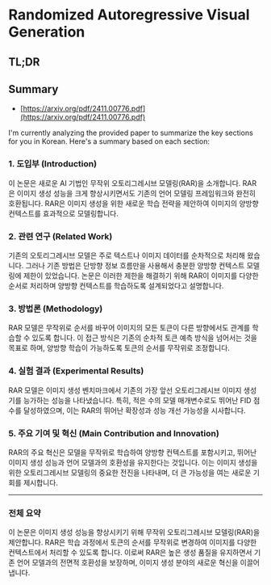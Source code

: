 # Randomized Autoregressive Visual Generation
## TL;DR
## Summary
- [https://arxiv.org/pdf/2411.00776.pdf](https://arxiv.org/pdf/2411.00776.pdf)

I'm currently analyzing the provided paper to summarize the key sections for you in Korean. Here's a summary based on each section:

### 1. 도입부 (Introduction)
이 논문은 새로운 AI 기법인 무작위 오토리그레시브 모델링(RAR)을 소개합니다. RAR은 이미지 생성 성능을 크게 향상시키면서도 기존의 언어 모델링 프레임워크와 완전히 호환됩니다. RAR은 이미지 생성을 위한 새로운 학습 전략을 제안하여 이미지의 양방향 컨텍스트를 효과적으로 모델링합니다.

### 2. 관련 연구 (Related Work)
기존의 오토리그레시브 모델은 주로 텍스트나 이미지 데이터를 순차적으로 처리해 왔습니다. 그러나 기존 방법은 단방향 정보 흐름만을 사용해서 충분한 양방향 컨텍스트 모델링에 제한이 있었습니다. 논문은 이러한 제한을 해결하기 위해 RAR이 이미지를 다양한 순서로 처리하며 양방향 컨텍스트를 학습하도록 설계되었다고 설명합니다.

### 3. 방법론 (Methodology)
RAR 모델은 무작위로 순서를 바꾸어 이미지의 모든 토큰이 다른 방향에서도 관계를 학습할 수 있도록 합니다. 이 접근 방식은 기존의 순차적 토큰 예측 방식을 넘어서는 것을 목표로 하며, 양방향 학습이 가능하도록 토큰의 순서를 무작위로 조정합니다.

### 4. 실험 결과 (Experimental Results)
RAR 모델은 이미지 생성 벤치마크에서 기존의 가장 앞선 오토리그레시브 이미지 생성기를 능가하는 성능을 나타냈습니다. 특히, 적은 수의 모델 매개변수로도 뛰어난 FID 점수를 달성하였으며, 이는 RAR의 뛰어난 확장성과 성능 개선 가능성을 시사합니다.

### 5. 주요 기여 및 혁신 (Main Contribution and Innovation)
RAR의 주요 혁신은 모델을 무작위로 학습하여 양방향 컨텍스트를 포함시키고, 뛰어난 이미지 생성 성능과 언어 모델과의 호환성을 유지한다는 것입니다. 이는 이미지 생성을 위한 오토리그레시브 모델링의 중요한 전진을 나타내며, 더 큰 가능성을 여는 새로운 기회를 제시합니다.

---

### 전체 요약
이 논문은 이미지 생성 성능을 향상시키기 위해 무작위 오토리그레시브 모델링(RAR)을 제안합니다. RAR은 학습 과정에서 토큰의 순서를 무작위로 변경하여 이미지를 다양한 컨텍스트에서 처리할 수 있도록 합니다. 이로써 RAR은 높은 생성 품질을 유지하면서 기존 언어 모델과의 전면적 호환성을 보장하며, 이미지 생성 분야의 새로운 혁신을 이끌어냅니다.